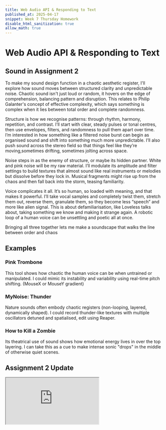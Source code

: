 ```yaml
---
title: Web Audio API & Responding to Text
published_at: 2025-04-17
snippet: Week 7 Thursday Homework
disable_html_sanitization: true
allow_math: true
---
```


# Web Audio API & Responding to Text

## Sound in Assignment 2

To make my sound design function in a chaotic aesthetic register, I'll explore how sound moves between structured clarity and unpredictable noise. Chaotic sound isn't just loud or random, it hovers on the edge of comprehension, balancing pattern and disruption. This relates to Philip Galanter's concept of effective complexity, which says something is complex when it lies between total order and complete randomness.

Structure is how we recognise patterns: through rhythm, harmony, repetition, and contrast. I’ll start with clear, steady pulses or tonal centres, then use envelopes, filters, and randomness to pull them apart over time. I’m interested in how something like a filtered noise burst can begin as organised sound and shift into something much more unpredictable. I’ll also push sound across the stereo field so that things feel like they’re moving,sometimes drifting, sometimes jolting across space.

Noise steps in as the enemy of structure, or maybe its hidden partner. White and pink noise will be my raw material. I’ll modulate its amplitude and filter settings to build textures that almost sound like real instruments or melodies but dissolve before they lock in. Musical fragments might rise up from the chaos and then fall back into the storm, teasing familiarity.

Voice complicates it all. It’s so human, so loaded with meaning, and that makes it powerful. I’ll take vocal samples and completely twist them, stretch them out, reverse them, granulate them, so they become less “speech” and more like alien signal. This is about defamiliarisation, like Loveless talks about, taking something we know and making it strange again. A robotic loop of a human voice can be unsettling and poetic all at once.

Bringing all three together lets me make a soundscape that walks the line between order and chaos

## Examples

### Pink Trombone

This tool shows how chaotic the human voice can be when untrained or manipulated. I could mimic its instability and variability using real-time pitch shifting. (MouseX or MouseY gradient)

### MyNoise: Thunder

Nature sounds often embody chaotic registers (non-looping, layered, dynamically shaped). I could record thunder-like textures with multiple oscillators detuned and spatialised, edit using Reaper.

### How to Kill a Zombie

Its theatrical use of sound shows how emotional energy lives in over the top layering. I can take this as a cue to make intense sonic "drops" in the middle of otherwise quiet scenes.

## Assignment 2 Update

<iframe id="7a-1" src="https://editor.p5js.org/lizshw/full/55L_00xZU"></iframe>

<script type="module">

    const iframe  = document.getElementById (`7a-1`)
    iframe.width  = iframe.parentNode.scrollWidth
    iframe.height = iframe.width * 9 / 16 + 42

</script>

